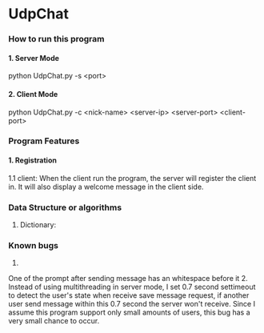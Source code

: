 # UdpChat

### How to run this program   
#### 1. Server Mode   
python UdpChat.py -s &lt;port&gt;     
#### 2. Client Mode      
python UdpChat.py -c &lt;nick-name&gt; &lt;server-ip&gt; &lt;server-port&gt; &lt;client-port&gt;    

### Program Features   
#### 1. Registration   
1.1 client:
When the client run the program, the server will register the client in. It will also display a welcome message in the client side.

### Data Structure or algorithms       
1. Dictionary:




### Known bugs
1.
One of the prompt after sending message has an whitespace before it
2.
Instead of using multithreading in server mode, I set 0.7 second settimeout to detect the user's state when receive save message request, if another user send message within this 0.7 second the server won't receive. Since I assume this program support only small amounts of users, this bug has a very small chance to occur.


